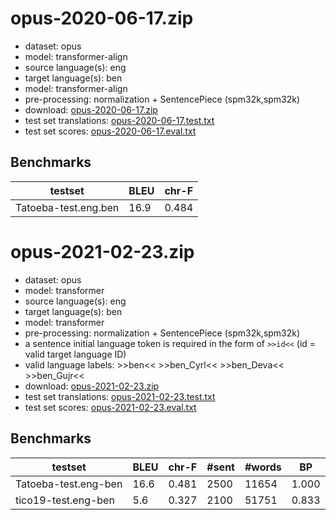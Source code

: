 # opus-2020-06-17.zip

* dataset: opus
* model: transformer-align
* source language(s): eng
* target language(s): ben
* model: transformer-align
* pre-processing: normalization + SentencePiece (spm32k,spm32k)
* download: [opus-2020-06-17.zip](https://object.pouta.csc.fi/Tatoeba-MT-models/eng-ben/opus-2020-06-17.zip)
* test set translations: [opus-2020-06-17.test.txt](https://object.pouta.csc.fi/Tatoeba-MT-models/eng-ben/opus-2020-06-17.test.txt)
* test set scores: [opus-2020-06-17.eval.txt](https://object.pouta.csc.fi/Tatoeba-MT-models/eng-ben/opus-2020-06-17.eval.txt)

## Benchmarks

| testset               | BLEU  | chr-F |
|-----------------------|-------|-------|
| Tatoeba-test.eng.ben 	| 16.9 	| 0.484 |





# opus-2021-02-23.zip

* dataset: opus
* model: transformer
* source language(s): eng
* target language(s): ben
* model: transformer
* pre-processing: normalization + SentencePiece (spm32k,spm32k)
* a sentence initial language token is required in the form of `>>id<<` (id = valid target language ID)
* valid language labels: >>ben<< >>ben_Cyrl<< >>ben_Deva<< >>ben_Gujr<<
* download: [opus-2021-02-23.zip](https://object.pouta.csc.fi/Tatoeba-MT-models/eng-ben/opus-2021-02-23.zip)
* test set translations: [opus-2021-02-23.test.txt](https://object.pouta.csc.fi/Tatoeba-MT-models/eng-ben/opus-2021-02-23.test.txt)
* test set scores: [opus-2021-02-23.eval.txt](https://object.pouta.csc.fi/Tatoeba-MT-models/eng-ben/opus-2021-02-23.eval.txt)

## Benchmarks

| testset | BLEU  | chr-F | #sent | #words | BP |
|---------|-------|-------|-------|--------|----|
| Tatoeba-test.eng-ben 	| 16.6 	| 0.481 	| 2500 	| 11654 	| 1.000 |
| tico19-test.eng-ben 	| 5.6 	| 0.327 	| 2100 	| 51751 	| 0.833 |

